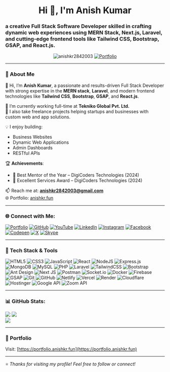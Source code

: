 <h1 align="center">Hi 👋, I'm Anish Kumar</h1>
<!-- <h3 align="center">Full Stack Developer at Tekniko Global Pvt. Ltd | Freelancer | MERN | Laravel | Frontend & Animation</h3> -->
<h3>a creative Full Stack Software Developer skilled in crafting dynamic web experiences using MERN Stack, Next.js, Laravel, and cutting-edge frontend tools like Tailwind CSS, Bootstrap, GSAP, and React.js.</h3>

<p align="center">
  <img src="https://komarev.com/ghpvc/?username=anishkr2842003&label=Profile%20views&color=0e75b6&style=flat" alt="anishkr2842003" />
  <a href="https://portfolio.anishkr.fun/">
    <img src="https://img.shields.io/badge/Portfolio-%2312100E.svg?style=for-the-badge&logo=Google%20Chrome&logoColor=white" alt="Portfolio" />
  </a>
</p>


---

### 🚀 About Me

👋 Hi, I’m **Anish Kumar**, a passionate and results-driven Full Stack Developer with strong expertise in the **MERN stack**, **Laravel**, and modern frontend technologies like **Tailwind CSS**, **Bootstrap**, **GSAP**, and **React.js**.

🔧 I’m currently working full-time at **Tekniko Global Pvt. Ltd.**  
💼 I also take freelance projects helping startups and businesses with custom web and app solutions.

💡 I enjoy building:
- Business Websites
- Dynamic Web Applications
- Admin Dashboards
- RESTful APIs

🏆 **Achievements**:
- 🏅 Best Mentor of the Year – DigiCoders Technologies (2024)
- 🏅 Excellent Services Award – DigiCoders Technologies (2024)

📫 Reach me at: **anishkr2842003@gmail.com**  
🌐 Portfolio: [anishkr.fun](https://portfolio.anishkr.fun/)

---

### 🌐 Connect with Me:

[![Portfolio](https://img.shields.io/badge/Portfolio-%2312100E.svg?style=for-the-badge&logo=Google%20Chrome&logoColor=white)](https://portfolio.anishkr.fun/)
[![GitHub](https://img.shields.io/badge/GitHub-%2312100E.svg?style=for-the-badge&logo=github&logoColor=white)](https://github.com/anish-kumar-code)
[![YouTube](https://img.shields.io/badge/YouTube-%23FF0000.svg?style=for-the-badge&logo=youtube&logoColor=white)](https://www.youtube.com/@gtechsclasses)
[![LinkedIn](https://img.shields.io/badge/LinkedIn-%230077B5.svg?style=for-the-badge&logo=linkedin&logoColor=white)](https://www.linkedin.com/in/anish-kumar-developer/)
[![Instagram](https://img.shields.io/badge/Instagram-%23E4405F.svg?style=for-the-badge&logo=instagram&logoColor=white)](https://www.instagram.com/itzz.mr.anish/)
[![Facebook](https://img.shields.io/badge/Facebook-%231877F2.svg?style=for-the-badge&logo=facebook&logoColor=white)](https://www.facebook.com/itzz.mr.anish)
[![Codepen](https://img.shields.io/badge/Codepen-000000?style=for-the-badge&logo=codepen&logoColor=white)](https://codepen.io/cpejijhp-the-bold)
[![X](https://img.shields.io/badge/X-%23000000.svg?style=for-the-badge&logo=X&logoColor=white)](https://x.com/itzz_mr_anish)
[![Skype](https://img.shields.io/badge/Skype-%2300AFF0.svg?style=for-the-badge&logo=skype&logoColor=white)](https://join.skype.com/invite/wI9xOX2UhbQb)
<!-- [![WhatsApp](https://img.shields.io/badge/WhatsApp-%2325D366.svg?style=for-the-badge&logo=whatsapp&logoColor=white)](https://wa.me/your-number) -->

---

### 🧠 Tech Stack & Tools

![HTML5](https://img.shields.io/badge/html5-%23E34F26.svg?style=for-the-badge&logo=html5&logoColor=white)
![CSS3](https://img.shields.io/badge/css3-%231572B6.svg?style=for-the-badge&logo=css3&logoColor=white)
![JavaScript](https://img.shields.io/badge/javascript-%23323330.svg?style=for-the-badge&logo=javascript&logoColor=%23F7DF1E)
![React](https://img.shields.io/badge/react-%2320232a.svg?style=for-the-badge&logo=react&logoColor=%2361DAFB)
![NodeJS](https://img.shields.io/badge/node.js-6DA55F?style=for-the-badge&logo=node.js&logoColor=white)
![Express.js](https://img.shields.io/badge/express.js-%23404d59.svg?style=for-the-badge&logo=express&logoColor=%2361DAFB)
![MongoDB](https://img.shields.io/badge/MongoDB-%234ea94b.svg?style=for-the-badge&logo=mongodb&logoColor=white)
![MySQL](https://img.shields.io/badge/mysql-%2300f.svg?style=for-the-badge&logo=mysql&logoColor=white)
![PHP](https://img.shields.io/badge/php-%23777BB4.svg?style=for-the-badge&logo=php&logoColor=white)
![Laravel](https://img.shields.io/badge/laravel-%23FF2D20.svg?style=for-the-badge&logo=laravel&logoColor=white)
![TailwindCSS](https://img.shields.io/badge/tailwindcss-%2338B2AC.svg?style=for-the-badge&logo=tailwind-css&logoColor=white)
![Bootstrap](https://img.shields.io/badge/bootstrap-%23563D7C.svg?style=for-the-badge&logo=bootstrap&logoColor=white)
![Ant Design](https://img.shields.io/badge/AntDesign-%230170FE.svg?style=for-the-badge&logo=ant-design&logoColor=white)
![Next JS](https://img.shields.io/badge/NextJS-%23000000.svg?style=for-the-badge&logo=next.js&logoColor=white)
![Postman](https://img.shields.io/badge/Postman-FF6C37?style=for-the-badge&logo=postman&logoColor=white)
![Socket.io](https://img.shields.io/badge/Socket.io-black?style=for-the-badge&logo=socket.io&logoColor=white)
![Docker](https://img.shields.io/badge/docker-%230db7ed.svg?style=for-the-badge&logo=docker&logoColor=white)
![Firebase](https://img.shields.io/badge/firebase-%23039BE5.svg?style=for-the-badge&logo=firebase)
![GSAP](https://img.shields.io/badge/GSAP-88CE02?style=for-the-badge&logo=greensock&logoColor=white)
![Git](https://img.shields.io/badge/git-%23F05033.svg?style=for-the-badge&logo=git&logoColor=white)
![GitHub](https://img.shields.io/badge/github-%23121011.svg?style=for-the-badge&logo=github&logoColor=white)
![Netlify](https://img.shields.io/badge/netlify-%23000000.svg?style=for-the-badge&logo=netlify&logoColor=#00C7B7)
![Vercel](https://img.shields.io/badge/vercel-%23000000.svg?style=for-the-badge&logo=vercel&logoColor=white)
![Render](https://img.shields.io/badge/render-%23000000.svg?style=for-the-badge&logo=render&logoColor=white)
![Cloudflare](https://img.shields.io/badge/cloudflare-F38020?style=for-the-badge&logo=cloudflare&logoColor=white)
![Hostinger](https://img.shields.io/badge/Hostinger-%23000000.svg?style=for-the-badge&logo=hostinger&logoColor=white)
![Google API](https://img.shields.io/badge/google%20api-%234285F4.svg?style=for-the-badge&logo=google&logoColor=white)
![Zoom API](https://img.shields.io/badge/ZoomAPI-2D8CFF?style=for-the-badge&logo=zoom&logoColor=white)

---

### 📊 GitHub Stats:

![](https://github-readme-stats.vercel.app/api/top-langs/?username=anish-kumar-code&theme=dark&hide_border=false&include_all_commits=false&count_private=false&layout=compact)
![](https://github-readme-stats.vercel.app/api?username=anish-kumar-code&theme=dark&hide_border=false&include_all_commits=false&count_private=false)<br/>
![](https://github-readme-streak-stats.herokuapp.com/?user=anish-kumar-code&theme=dark&hide_border=false)

---

### 🔗 Portfolio

Visit: [https://portfolio.anishkr.fun](https://portfolio.anishkr.fun)

---

⭐ *Thanks for visiting my profile! Feel free to follow or connect!*
